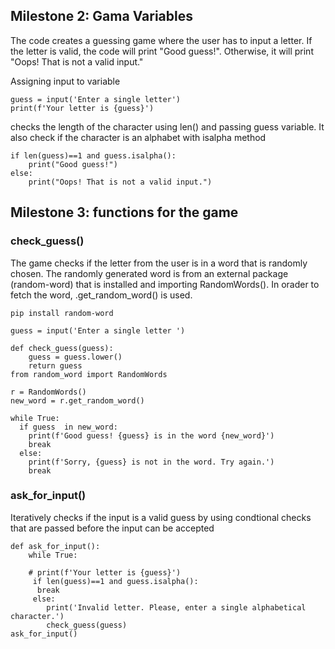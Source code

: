 ## Milestone 2: Gama Variables
The  code creates a guessing game where the user has to input a letter. If the letter is valid, the code will print "Good guess!". Otherwise, it will print "Oops! That is not a valid input."

 Assigning input to variable
~~~      
guess = input('Enter a single letter')
print(f'Your letter is {guess}')
 ~~~       

checks  the length of the character using len() and passing guess variable. It also check if the character is an alphabet with isalpha method
~~~
if len(guess)==1 and guess.isalpha():
    print("Good guess!")
else:
    print("Oops! That is not a valid input.")
~~~

## Milestone 3: functions for the game
### check_guess()
The game checks if the letter from the user is in a word that is randomly chosen. The randomly generated word is from an external package (random-word) that is installed and importing RandomWords(). In orader to fetch the word, .get_random_word() is used. 
~~~
pip install random-word
~~~


~~~
guess = input('Enter a single letter ')

def check_guess(guess):
    guess = guess.lower()
    return guess
from random_word import RandomWords

r = RandomWords()
new_word = r.get_random_word()

while True:
  if guess  in new_word:
    print(f'Good guess! {guess} is in the word {new_word}')
    break
  else:
    print(f'Sorry, {guess} is not in the word. Try again.')
    break
~~~
### ask_for_input()
 Iteratively checks if the input is a valid guess by using condtional checks that are passed before the input can be accepted
 ~~~
 def ask_for_input():
     while True:
            
     # print(f'Your letter is {guess}')
      if len(guess)==1 and guess.isalpha():
       break
      else:
         print('Invalid letter. Please, enter a single alphabetical character.')
         check_guess(guess)
ask_for_input()
 ~~~